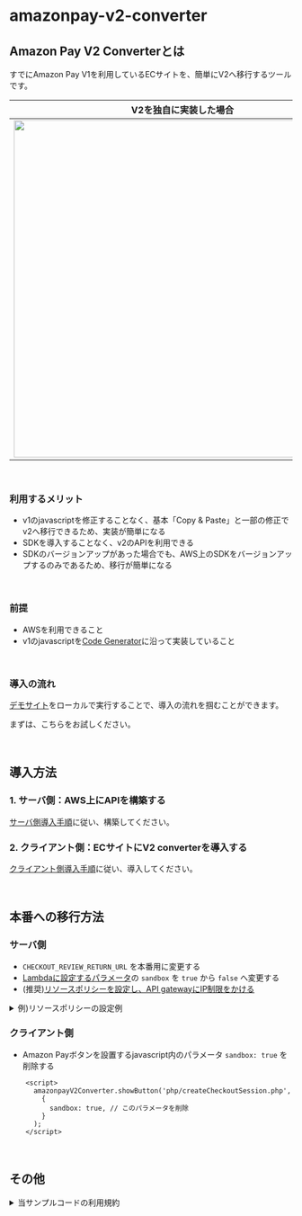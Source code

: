 # amazonpay-v2-converter

## Amazon Pay V2 Converterとは
すでにAmazon Pay V1を利用しているECサイトを、簡単にV2へ移行するツールです。

| V2を独自に実装した場合  |  V2Converterを利用した場合  |
| ---- | ---- |
|  <img src="https://user-images.githubusercontent.com/61146815/79706558-9ca65900-82f4-11ea-9a13-82110feb1586.png" width="600px">  |  <img src="https://user-images.githubusercontent.com/61146815/79706802-6a492b80-82f5-11ea-800b-a01a4530708f.png" width="600px">  |

<br/>

### 利用するメリット
* v1のjavascriptを修正することなく、基本「Copy & Paste」と一部の修正でv2へ移行できるため、実装が簡単になる
* SDKを導入することなく、v2のAPIを利用できる
* SDKのバージョンアップがあった場合でも、AWS上のSDKをバージョンアップするのみであるため、移行が簡単になる

<br/>

### 前提
* AWSを利用できること
* v1のjavascriptを[Code Generator](http://amzn.github.io/amazon-pay-sdk-samples/code_generator/?region=JP&ld=APJPLPADirect)に沿って実装していること

<br/>

### 導入の流れ
[デモサイト](./demosite/)をローカルで実行することで、導入の流れを掴むことができます。

まずは、こちらをお試しください。

<br/>

## 導入方法
### 1. サーバ側：AWS上にAPIを構築する

[サーバ側導入手順](./serverside/README.md)に従い、構築してください。

### 2. クライアント側：ECサイトにV2 converterを導入する

[クライアント側導入手順](./clientside/README.md)に従い、導入してください。

<br/>

## 本番への移行方法
### サーバ側
* `CHECKOUT_REVIEW_RETURN_URL` を本番用に変更する
* [Lambdaに設定するパラメータ](https://github.com/amazonpay-labs/amazonpay-v2-converter-readme/tree/master/serverside#lambda%E3%81%AB%E6%8C%87%E5%AE%9A%E3%81%97%E3%81%9F%E3%83%91%E3%83%A9%E3%83%A1%E3%83%BC%E3%82%BF%E3%81%AE%E7%A2%BA%E8%AA%8D%E6%96%B9%E6%B3%95)の `sandbox` を `true` から `false` へ変更する
* (推奨)[リソースポリシーを設定し、API gatewayにIP制限をかける](https://aws.amazon.com/jp/premiumsupport/knowledge-center/api-gateway-resource-policy-whitelist/)

<details>
<summary>例)リソースポリシーの設定例</summary>
<pre>
<code>
{
    "Version": "2012-10-17",
    "Statement": [
        {
            "Effect": "Allow",
            "Principal": "*",
            "Action": "execute-api:Invoke",
            "Resource": "arn:aws:execute-api:ap-northeast-1:account-id:api-id/*",
            "Condition": {
                "IpAddress": {
                    "aws:SourceIp": [
                        "XXX.XXX.XXX.XXX/XX",
                        "XXX.XXX.XXX.XXX/XX"
                    ]
                }
            }
        }
    ]
}
</code>
</pre>
</details>


### クライアント側

* Amazon Payボタンを設置するjavascript内のパラメータ `sandbox: true` を削除する

```
    <script>
      amazonpayV2Converter.showButton('php/createCheckoutSession.php', 
        {
          sandbox: true, // このパラメータを削除
        }
      );
    </script>
```

<br/>

## その他

<details>
<summary>当サンプルコードの利用規約</summary>
<pre>
<code>
* 本ページで紹介しているサンプルコードの機能または性能に関して、明示的にも黙示的にも、法律上の瑕疵担保責任、商品性の保証および特定目的適合性の保証についての暗黙の保証を含め（ただし、これらに限定されません）、いかなる保証または表明もいたしません。
* 本サンプルコードは現状有姿にて提供され、利用者は自己の単独の責任で使用するものとします。
* 本サンプルコードの使用に起因または関連する直接的、間接的、結果的、特別、付随的、懲罰的損害賠償（営業権の喪失、事業の中断、利益もしくはデータの逸失、補償費用、コンピュータの障害もしくは故障を含みます。）を含むがこれらに限定されることなく、原因の如何を問わずおよび責任の法理にかかわらず、いかなる損害に対しても、責任を負いません。
* 上記を条件に、本サンプルコードをご利用いただけます。
</code>
</pre>
</details>
